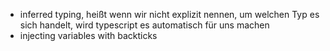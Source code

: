 * inferred typing, heißt wenn wir nicht explizit nennen, um welchen Typ es sich handelt, wird typescript es automatisch für uns machen
* injecting variables with backticks 